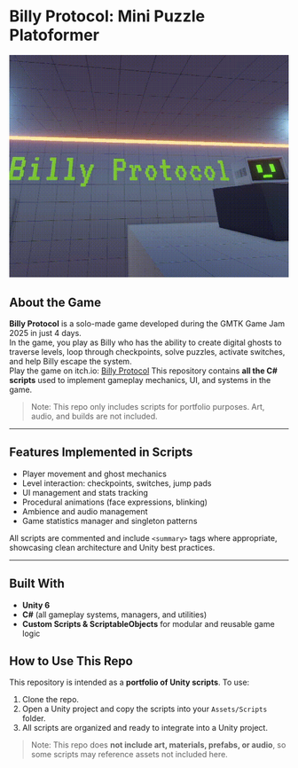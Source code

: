 # Billy Protocol: Mini Puzzle Platoformer

![Billy Protocol Gameplay](media/intro.gif)

## About the Game
**Billy Protocol** is a solo-made game developed during the GMTK Game Jam 2025 in just 4 days.  
In the game, you play as Billy who has the ability to create digital ghosts to traverse levels, loop through checkpoints, solve puzzles, activate switches, and help Billy escape the system.  
Play the game on itch.io: [Billy Protocol](https://ayanchavand.itch.io/billy-protocol)
This repository contains **all the C# scripts** used to implement gameplay mechanics, UI, and systems in the game.  

> Note: This repo only includes scripts for portfolio purposes. Art, audio, and builds are not included.

---

## Features Implemented in Scripts
- Player movement and ghost mechanics  
- Level interaction: checkpoints, switches, jump pads  
- UI management and stats tracking  
- Procedural animations (face expressions, blinking)  
- Ambience and audio management  
- Game statistics manager and singleton patterns  

All scripts are commented and include `<summary>` tags where appropriate, showcasing clean architecture and Unity best practices.

---

## Built With
- **Unity 6**  
- **C#** (all gameplay systems, managers, and utilities)  
- **Custom Scripts & ScriptableObjects** for modular and reusable game logic  


## How to Use This Repo
This repository is intended as a **portfolio of Unity scripts**. To use:  

1. Clone the repo.  
2. Open a Unity project and copy the scripts into your `Assets/Scripts` folder.  
3. All scripts are organized and ready to integrate into a Unity project.  

> Note: This repo does **not include art, materials, prefabs, or audio**, so some scripts may reference assets not included here.

